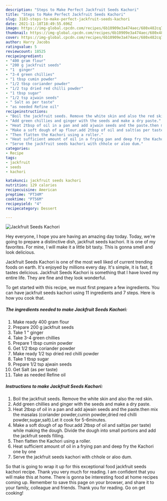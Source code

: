 ```yaml
---
description: "Steps to Make Perfect Jackfruit Seeds Kachori"
title: "Steps to Make Perfect Jackfruit Seeds Kachori"
slug: 3183-steps-to-make-perfect-jackfruit-seeds-kachori
date: 2021-11-18T18:49:55.696Z
image: https://img-global.cpcdn.com/recipes/6b10909e3a474aec/680x482cq70/jackfruit-seeds-kachori-recipe-main-photo.jpg
thumbnail: https://img-global.cpcdn.com/recipes/6b10909e3a474aec/680x482cq70/jackfruit-seeds-kachori-recipe-main-photo.jpg
cover: https://img-global.cpcdn.com/recipes/6b10909e3a474aec/680x482cq70/jackfruit-seeds-kachori-recipe-main-photo.jpg
author: Harry Jacobs
ratingvalue: 5
reviewcount: 18525
recipeingredient:
- "400 gram flour"
- "200 g jackfruit seeds"
- "1  ginger"
- "3-4 green chillies"
- "1 tbsp cumin powder"
- "1/2 tbsp coriander powder"
- "1/2 tsp dried red chilli powder"
- "1 tbsp sugar"
- "1/2 tsp ajwain seeds"
- " Salt as per taste"
- "as needed Refine oil"
recipeinstructions:
- "Boil the jackfruit seeds. Remove the white skin and also the red skin."
- "Add green chillies and ginger with the seeds and make a dry paste."
- "Heat 2tbsp of oil in a pan and add ajwain seeds and the paste.then mix the masalas (coriander powder,cumin powder,dried red chilli powder,sugar,salt).Let it cook for 5-6minutes."
- "Make a soft dough of ap flour.add 2tbsp of oil and salt(as per taste) while making the dough. Divide the dough into small portions and add the jackfruit seeds filling."
- "Then flatten the Kachori using a roller."
- "Heat sufficient amount of oil in a frying pan and deep fry the Kachori one by one"
- "Serve the jackfruit seeds kachori with chhole or aloo dum."
categories:
- Recipe
tags:
- jackfruit
- seeds
- kachori

katakunci: jackfruit seeds kachori 
nutrition: 129 calories
recipecuisine: American
preptime: "PT34M"
cooktime: "PT56M"
recipeyield: "4"
recipecategory: Dessert

---
```



![Jackfruit Seeds Kachori](https://img-global.cpcdn.com/recipes/6b10909e3a474aec/680x482cq70/jackfruit-seeds-kachori-recipe-main-photo.jpg)

Hey everyone, I hope you are having an amazing day today. Today, we're going to prepare a distinctive dish, jackfruit seeds kachori. It is one of my favorites. For mine, I will make it a little bit tasty. This is gonna smell and look delicious.

Jackfruit Seeds Kachori is one of the most well liked of current trending foods on earth. It's enjoyed by millions every day. It's simple, it is fast, it tastes delicious. Jackfruit Seeds Kachori is something that I have loved my entire life. They are fine and they look wonderful.




To get started with this recipe, we must first prepare a few ingredients. You can have jackfruit seeds kachori using 11 ingredients and 7 steps. Here is how you cook that.

<!--inarticleads1-->

##### The ingredients needed to make Jackfruit Seeds Kachori:

1. Make ready 400 gram flour
1. Prepare 200 g jackfruit seeds
1. Take 1 &#34; ginger
1. Take 3-4 green chillies
1. Prepare 1 tbsp cumin powder
1. Get 1/2 tbsp coriander powder
1. Make ready 1/2 tsp dried red chilli powder
1. Take 1 tbsp sugar
1. Prepare 1/2 tsp ajwain seeds
1. Get  Salt (as per taste)
1. Take as needed Refine oil




<!--inarticleads2-->

##### Instructions to make Jackfruit Seeds Kachori:

1. Boil the jackfruit seeds. Remove the white skin and also the red skin.
1. Add green chillies and ginger with the seeds and make a dry paste.
1. Heat 2tbsp of oil in a pan and add ajwain seeds and the paste.then mix the masalas (coriander powder,cumin powder,dried red chilli powder,sugar,salt).Let it cook for 5-6minutes.
1. Make a soft dough of ap flour.add 2tbsp of oil and salt(as per taste) while making the dough. Divide the dough into small portions and add the jackfruit seeds filling.
1. Then flatten the Kachori using a roller.
1. Heat sufficient amount of oil in a frying pan and deep fry the Kachori one by one
1. Serve the jackfruit seeds kachori with chhole or aloo dum.




So that is going to wrap it up for this exceptional food jackfruit seeds kachori recipe. Thank you very much for reading. I am confident that you will make this at home. There is gonna be interesting food at home recipes coming up. Remember to save this page on your browser, and share it to your family, colleague and friends. Thank you for reading. Go on get cooking!
